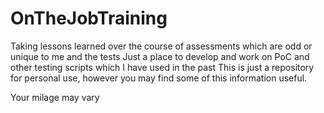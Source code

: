 # OnTheJobTraining
Taking lessons learned over the course of assessments which are odd or unique to me and the tests
Just a place to develop and work on PoC and other testing scripts which I have used in the past
This is just a repository for personal use, however you may find some of this information useful.

Your milage may vary
